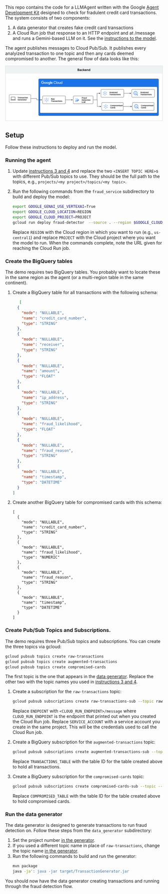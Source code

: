 This repo contains the code for a LLMAgent written with the Google [Agent
Development Kit](https://google.github.io/adk-docs/) designed to check for
fradulent credit card transactions. The system consists of two components:

1. A data generator that creates fake credit card transactions
2. A Cloud Run job that response to an HTTP endpoint and at /message and runs
   a Gemini-based LLM on it. See the [instructions to the model](https://github.com/kamalaboulhosn/fraud-detector/blob/2da72784427bb385de8dd91605d51d1e14299204/fraud_service/src/main/java/agents/fraudagent/FraudAgent.java#L58-L72).

The agent publishes messages to Cloud Pub/Sub. It publishes every analyized
transaction to one topic and then any cards deemed compromised to another. The
general flow of data looks like this:

![Architecture Diagram](https://github.com/kamalaboulhosn/fraud-detector/blob/c5b74850c215a77a26180e43cf86f822c4cd27e9/fraud_flow.png?raw=true)

## Setup

Follow these instructions to deploy and run the model.

### Running the agent

1. Update [instructions 3 and 4](https://github.com/kamalaboulhosn/fraud-detector/blob/2da72784427bb385de8dd91605d51d1e14299204/fraud_service/src/main/java/agents/fraudagent/FraudAgent.java#L67-L68)
   and replace the two `<INSERT TOPIC HERE>`s with different Pub/Sub topics to
   use. They should be the full path to the topics, e.g.,
   `projects/<my project>/topics/<my topic>`.

2. Run the following commands from the `fraud_service` subdirectory to build and
   deploy the model:
   ```bash
   export GOOGLE_GENAI_USE_VERTEXAI=True
   export GOOGLE_CLOUD_LOCATION=REGION
   export GOOGLE_CLOUD_PROJECT=PROJECT
   gcloud run deploy fraud-detector  --source . --region $GOOGLE_CLOUD_LOCATION --project $GOOGLE_CLOUD_PROJECT --allow-unauthenticated --set-env-vars="GOOGLE_CLOUD_PROJECT=$GOOGLE_CLOUD_PROJECT,GOOGLE_CLOUD_LOCATION=$GOOGLE_CLOUD_LOCATION,GOOGLE_GENAI_USE_VERTEXAI=$GOOGLE_GENAI_USE_VERTEXAI"
   ```
   Replace `REGION` with the Cloud region in which you want to run (e.g.,
   `us-central1`) and replace `PROJECT` with the Cloud project where you want
   the model to run. When the commands complete, note the URL given for reaching
   the Cloud Run job.

### Create the BigQuery tables

The demo requires two BigQuery tables. You probably want to locate these in the
same region as the agent (or a multi-region table in the same continent).

1. Create a BigQuery table for all transactions with the following schema:
   ```json
      [
     {
       "mode": "NULLABLE",
       "name": "credit_card_number",
       "type": "STRING"
     },
     {
       "mode": "NULLABLE",
       "name": "receiver",
       "type": "STRING"
     },
     {
       "mode": "NULLABLE",
       "name": "amount",
       "type": "FLOAT"
     },
     {
       "mode": "NULLABLE",
       "name": "ip_address",
       "type": "STRING"
     },
     {
       "mode": "NULLABLE",
       "name": "fraud_likelihood",
       "type": "FLOAT"
     },
     {
       "mode": "NULLABLE",
       "name": "fraud_reason",
       "type": "STRING"
     },
     {
       "mode": "NULLABLE",
       "name": "timestamp",
       "type": "DATETIME"
     }
   ]
   ```

2. Create another BigQuery table for compromised cards with this schema:
   ```
   [
     {
       "mode": "NULLABLE",
       "name": "credit_card_number",
       "type": "STRING"
     },
     {
       "mode": "NULLABLE",
       "name": "fraud_likelihood",
       "type": "NUMERIC"
     },
     {
       "mode": "NULLABLE",
       "name": "fraud_reason",
       "type": "STRING"
     },
     {
       "mode": "NULLABLE",
       "name": "timestamp",
       "type": "DATETIME"
     }
   ]
   ```

### Create Pub/Sub Topics and Subscriptions.

The demo requires three Pub/Sub topics and subscriptions. You can create the
three topics via gcloud:

```bash
gcloud pubsub topics create raw-transactions
gcloud pubsub topics create augmented-transactions
gcloud pubsub topics create compromised-cards
```

The first topic is the one that appears in the [data generator](https://github.com/kamalaboulhosn/fraud-detector/blob/2da72784427bb385de8dd91605d51d1e14299204/data_generator/src/main/java/data_generator/TransactionGenerator.java#L35). Replace the other two
with the topic names you used in [instructions 3 and 4](https://github.com/kamalaboulhosn/fraud-detector/blob/2da72784427bb385de8dd91605d51d1e14299204/fraud_service/src/main/java/agents/fraudagent/FraudAgent.java#L67-L68).

1. Create a subscription for the `raw-transactions` topic:
   ```bash
   gcloud pubsub subscriptions create raw-transactions-sub --topic raw-transactions --ack-deadline=600 --push-endpoint=<ENDPOINT> --push-no-wrapper    --push-auth-service-account=<SERVICE_ACCOUNT>
   ```
   Replace `ENDPOINT` with `<CLOUD_RUN_ENDPOINT>/message` where
   `CLOUD_RUN_ENDPOINT` is the endpoint that printed out when you created the
   Cloud Run job. Replace `SERVICE_ACCOUNT` with a service account you create in
   the same project. This will be the credentials used to call the Cloud Run
   job.

2. Create a BigQuery subscription for the `augmented-transactions` topic:
   ```bash
   gcloud pubsub subscriptions create augmented-transactions-sub --topic --augmented-transactions --bigquery-table=<TRANSACTIONS_TABLE> --use-table-schema
   ```
   Replace `TRANSACTIONS_TABLE` with the table ID for the table created above to
   hold all transactions.

3. Create a BigQuery subscription for the `compromised-cards` topic:
   ```bash
   gcloud pubsub subscriptions create compromised-cards-sub --topic --compromised-cards --bigquery-table=<COMPROMISED_TABLE> --use-table-schema
   ```
   Replace `COMPROMISED_TABLE` with the table ID for the table created above to
   hold compromised cards.


### Run the data generator

The data generator is designed to generate transactions to run fraud detection
on. Follow these steps from the `data_generator` subdirectory:

1. Set the project number [in the generator](https://github.com/kamalaboulhosn/fraud-detector/blob/2da72784427bb385de8dd91605d51d1e14299204/data_generator/src/main/java/data_generator/TransactionGenerator.java#L34).
2. If you used a different topic name in place of `raw-transactions`, change the
   topic name [in the generator](https://github.com/kamalaboulhosn/fraud-detector/blob/2da72784427bb385de8dd91605d51d1e14299204/data_generator/src/main/java/data_generator/TransactionGenerator.java#L35).
3. Run the following commands to build and run the generator:
   ```bash
   mvn package
   java -ja': java -jar target/TransactionGenerator.jar
   ```

You should now have the data generator creating transactions and running through
the fraud detection flow.